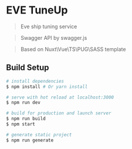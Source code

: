 # EVE TuneUp

> Eve ship tuning service

> Swagger API by swagger.js

> Based on Nuxt\Vue\TS\PUG\SASS template

## Build Setup

``` bash
# install dependencies
$ npm install # Or yarn install

# serve with hot reload at localhost:3000
$ npm run dev

# build for production and launch server
$ npm run build
$ npm start

# generate static project
$ npm run generate
```
